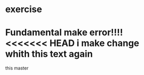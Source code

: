 # exercise
Fundamental
make error!!!!
<<<<<<< HEAD
i make change whith this text
again 
=======
this master
